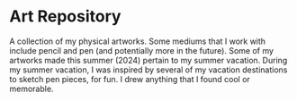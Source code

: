 # Art Repository
A collection of my physical artworks. Some mediums that I work with include pencil and pen (and potentially more in the future). 
Some of my artworks made this summer (2024) pertain to my summer vacation. During my summer vacation, I was inspired by several of my vacation destinations to sketch pen pieces, for fun. I drew anything that I found cool or memorable.
